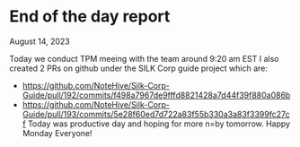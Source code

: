 # End of the day report
August 14, 2023

 Today we conduct TPM meeing with the team around 9:20 am EST
 I also created 2 PRs on github under the SILK Corp guide project which are:
- https://github.com/NoteHive/Silk-Corp-Guide/pull/192/commits/f498a7967de9fffd8821428a7d44f39f880a086b
- https://github.com/NoteHive/Silk-Corp-Guide/pull/193/commits/5e28f60ed7d722a83f55b330a3a83f3399fc27cf
Today was productive day and hoping for more n=by tomorrow. Happy Monday Everyone!
